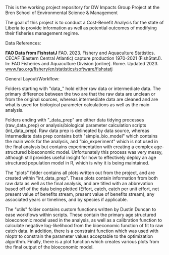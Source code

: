 This is the working project repository for DW Impacts Group Project at the Bren School of Environmental Science & Management 

The goal of this project is to conduct a Cost-Benefit Analysis for the state of Liberia to provide information as well as potential outcomes of modifying their fisheries management regime. 

Data References: 

**FAO Data from FishstatJ**
FAO. 2023. Fishery and Aquaculture Statistics. CECAF (Eastern Central Atlantic) capture production 1970-2021 (FishStatJ). In: FAO Fisheries and Aquaculture Division [online]. Rome. Updated 2023. www.fao.org/fishery/en/statistics/software/fishstatj

General Layout/Workflow:

Folders starting with "data_" hold either raw data or intermediate data. The primary difference between the two are that the raw data are unclean or from the original sources, whereas intermediate data are cleaned and are what is used for biological parameter calculations as well as the main analysis. 

Folders ending with "_data_prep" are either data tidying processes (raw_data_prep) or analysis/biological parameter calculation scripts (int_data_prep). Raw data prep is delineated by data source, whereas Intermediate data prep contains both "simple_bio_model" which contains the main work for the analysis, and "bio_experiment" which is not used in the final analysis but contains experimentation with creating a complex age-structured bioeconomic model. Unfortunately this process was very messy, although still provides useful insight for how to effectively deploy an age structured population model in R, which is why it is being maintained. 

The "plots" folder contains all plots written out from the project, and are created within "int_data_prep". These plots contain information from both raw data as well as the final analysis, and are titled with an abbrevation based off of the data being plotted (Effort, catch, catch per unit effort, net present value of benefits stream, present value of benefits stream), any associated years or timelines, and by species if applicable. 

The "utils" folder contains custom functions written by Dustin Duncan to ease workflows within scripts. These contain the primary age structured bioeconomic model used in the analysis, as well as a calibration function to calculate negative log-likelihood from the bioeconomic function of fit to raw catch data. In addition, there is a constraint function which was used with nloptr to constrain the parameter values acceptable to the optimization algorithm. Finally, there is a plot function which creates various plots from the final output of the bioeconomic model. 